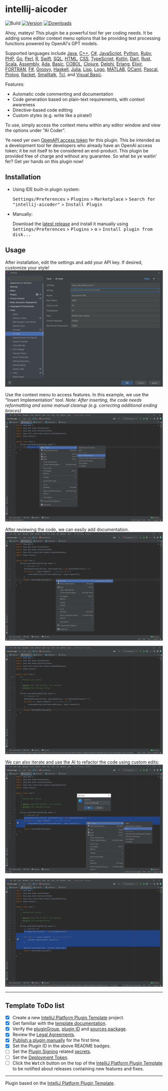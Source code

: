 # intellij-aicoder

![Build](https://github.com/SimiaCryptus/intellij-aicoder/workflows/Build/badge.svg)
[![Version](https://img.shields.io/jetbrains/plugin/v/20724-ai-coding-assistant.svg)](https://plugins.jetbrains.com/plugin/20724-ai-coding-assistant)
[![Downloads](https://img.shields.io/jetbrains/plugin/d/20724-ai-coding-assistant.svg)](https://plugins.jetbrains.com/plugin/20724-ai-coding-assistant)

<!-- Plugin description -->
Ahoy, mateys! This plugin be a powerful tool fer yer coding needs. It be adding some editor context menu options that be providing text processing functions powered by OpenAI's GPT models.

Supported languages include [Java](https://dev.java/), [C++](https://en.wikipedia.org/wiki/C%2B%2B), [C#](https://docs.microsoft.com/en-us/dotnet/csharp/), [JavaScript](https://developer.mozilla.org/en-US/docs/Web/JavaScript), [Python](https://www.python.org/), [Ruby](https://www.ruby-lang.org/en/), [PHP](https://php.net/), [Go](https://golang.org/), [Perl](https://www.perl.org/), [R](https://www.r-project.org/), [Swift](https://swift.org/), [SQL](https://www.postgresql.org/), [HTML](https://www.w3schools.com/html/), [CSS](https://www.w3schools.com/css/), [TypeScript](https://www.typescriptlang.org/), [Kotlin](https://kotlinlang.org/), [Dart](https://dart.dev/), [Rust](https://www.rust-lang.org/), [Scala](https://www.scala-lang.org/), [Assembly](https://en.wikipedia.org/wiki/Assembly_language), [Ada](https://en.wikipedia.org/wiki/Ada_(programming_language)), [Basic](https://en.wikipedia.org/wiki/BASIC), [COBOL](https://en.wikipedia.org/wiki/COBOL), [Clojure](https://clojure.org/), [Delphi](https://www.embarcadero.com/products/delphi), [Erlang](https://www.erlang.org/), [Elixir](https://elixir-lang.org/), [FORTRAN](https://en.wikipedia.org/wiki/Fortran), [F#](https://fsharp.org/), [Groovy](https://groovy-lang.org/), [Haskell](https://www.haskell.org/), [Julia](https://julialang.org/), [Lisp](https://lisp-lang.org/), [Logo](https://en.wikipedia.org/wiki/Logo_(programming_language)), [MATLAB](https://www.mathworks.com/products/matlab.html), [OCaml](https://ocaml.org/), [Pascal](https://www.freepascal.org/), [Prolog](https://www.swi-prolog.org/), [Racket](https://racket-lang.org/), [Smalltalk](https://smalltalk.org/), [Tcl](https://www.tcl.tk/), and [Visual Basic](https://docs.microsoft.com/en-us/dotnet/visual-basic/).

Features:
- Automatic code commenting and documentation
- Code generation based on plain-text requirements, with context awareness
- Directive-based code editing
- Custom styles (e.g. write like a pirate!)

To use, simply access the context menu within any editor window and view the options under "AI Coder".

Ye need yer own [OpenAPI access token](https://beta.openai.com/) fer this plugin. This be intended as a development tool fer developers who already have an OpenAI access token; it be not itself to be considered an end-product. This plugin be provided free of charge and without any guarantee. So what be ye waitin' fer? Get yer hands on this plugin now!<!-- Plugin description end -->
<!-- Plugin description end -->

## Installation

- Using IDE built-in plugin system:
  
  <kbd>Settings/Preferences</kbd> > <kbd>Plugins</kbd> > <kbd>Marketplace</kbd> > <kbd>Search for "intellij-aicoder"</kbd> >
  <kbd>Install Plugin</kbd>
  
- Manually:

  Download the [latest release](https://github.com/SimiaCryptus/intellij-aicoder/releases/latest) and install it manually using
  <kbd>Settings/Preferences</kbd> > <kbd>Plugins</kbd> > <kbd>⚙️</kbd> > <kbd>Install plugin from disk...</kbd>

## Usage

After installation, edit the settings and add your API key. If desired, customize your style!
![aicoder_settings.png](docs/aicoder_settings.png)

Use the context menu to access features. In this example, we use the "Insert Implementation" tool. 
_Note: After inserting, the code needs reformatting and some manual cleanup (e.g. correcting additional ending braces)_
![aicoder_implement.png](docs/aicoder_implement.png)

After reviewing the code, we can easily add documentation.
![aicoder_adddocs.png](docs/aicoder_adddocs.png)

![aicoder_final.png](docs/aicoder_final.png)

We can also iterate and use the AI to refactor the code using custom edits:
![aicoder_edit.png](docs/aicoder_edit.png)

![aicoder_editresult.png](docs/aicoder_editresult.png)

---

## Template ToDo list
- [x] Create a new [IntelliJ Platform Plugin Template][template] project.
- [x] Get familiar with the [template documentation][template].
- [x] Verify the [pluginGroup](./gradle.properties), [plugin ID](./src/main/resources/META-INF/plugin.xml) and [sources package](./src/main/kotlin).
- [x] Review the [Legal Agreements](https://plugins.jetbrains.com/docs/marketplace/legal-agreements.html?from=IJPluginTemplate).
- [x] [Publish a plugin manually](https://plugins.jetbrains.com/docs/intellij/publishing-plugin.html?from=IJPluginTemplate) for the first time.
- [x] Set the Plugin ID in the above README badges.
- [ ] Set the [Plugin Signing](https://plugins.jetbrains.com/docs/intellij/plugin-signing.html?from=IJPluginTemplate) related [secrets](https://github.com/JetBrains/intellij-platform-plugin-template#environment-variables).
- [ ] Set the [Deployment Token](https://plugins.jetbrains.com/docs/marketplace/plugin-upload.html?from=IJPluginTemplate).
- [ ] Click the <kbd>Watch</kbd> button on the top of the [IntelliJ Platform Plugin Template][template] to be notified about releases containing new features and fixes.

---
Plugin based on the [IntelliJ Platform Plugin Template][template].

[template]: https://github.com/JetBrains/intellij-platform-plugin-template
